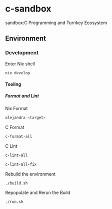 # c-sandbox
sandbox:C Programming and Turnkey Ecosystem

## Environment
### Development

Enter Nix shell
```sh
nix develop
```

#### Tooling
##### Format and Lint
Nix Format
```sh
alejandra <target>
```

C Format
```sh
c-format-all
```

C Lint
```sh
c-lint-all

c-lint-all-fix
```

Rebuild the environment
```sh
./build.sh
```

Repopulate and Rerun the Build
```sh
./run.sh
```
